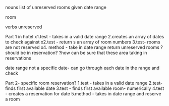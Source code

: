 nouns
list of unreserved rooms
given date range

room


verbs
unreserved

Part 1 in hotel
x1.test - takes in a valid date range
2.creates an array of dates to check against
x2.test - return s an array of room numbers
3.test- rooms are not reserved
x4. method - take in date range return unreserved rooms
? should be in reservation?
?how can be sure that these area taking in reservations

date range not a specific date- can go through each date in the range and check


Part 2- specific room reservation?
1.test - takes in a valid date range
2.test- finds first available date
3.test - finds first available room- numerically
4.test - creates a reservation for date
5.method - takes in date range and reserve a room
